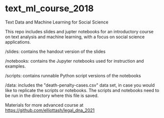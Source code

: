 # text_ml_course_2018
Text Data and Machine Learning for Social Science

This repo includes slides and jupter notebooks for an introductory course on text analysis and machine learning, with a focus on social science applications.

/slides: contains the handout version of the slides

/notebooks: contains the Jupyter notebooks used for instruction and examples.

/scripts: contains runnable Python script versions of the notebooks

/data: includes the "death-penalty-cases.csv" data set, in case you would like to replicate the scripts or notebooks. The scripts and notebooks need to be run in the directory where this file is saved.

Materials for more advanced course at https://github.com/elliottash/legal_dna_2021
